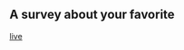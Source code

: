 ## A survey about your favorite

[live][Favorite-survey]

[Favorite-survey]:
https://zidianlyu.github.io/Favorite-survey/
